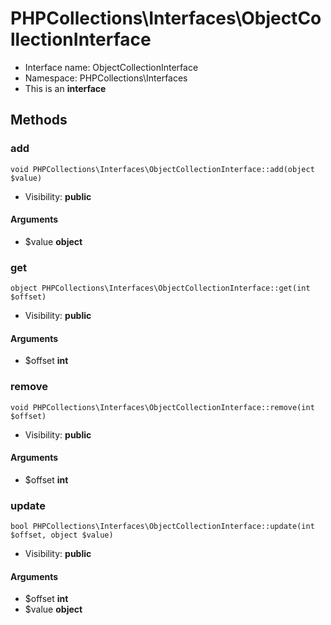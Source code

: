 PHPCollections\Interfaces\ObjectCollectionInterface
===============

* Interface name: ObjectCollectionInterface
* Namespace: PHPCollections\Interfaces
* This is an **interface**

Methods
-------

### add

    void PHPCollections\Interfaces\ObjectCollectionInterface::add(object $value)

* Visibility: **public**

#### Arguments
* $value **object**



### get

    object PHPCollections\Interfaces\ObjectCollectionInterface::get(int $offset)

* Visibility: **public**

#### Arguments
* $offset **int**

### remove

    void PHPCollections\Interfaces\ObjectCollectionInterface::remove(int $offset)

* Visibility: **public**

#### Arguments
* $offset **int**

### update

    bool PHPCollections\Interfaces\ObjectCollectionInterface::update(int $offset, object $value)

* Visibility: **public**

#### Arguments
* $offset **int**
* $value **object**
